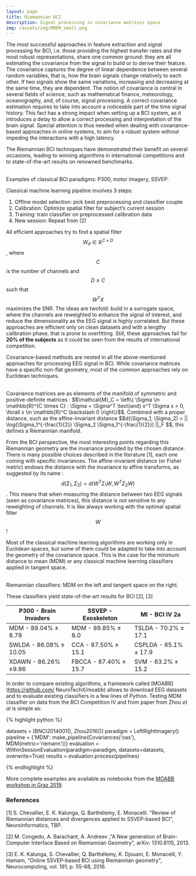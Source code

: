 ```yaml
---
layout: page
title: Riemannian BCI
description: Signal processing in covariance matrices space
img: /assets/img/MRDM_small.png
---
```


The most successful approaches in feature extraction and signal processing for BCI, i.e. those providing the highest transfer rates and the most robust representations, share one common ground: they are all estimating the covariance from the signal to build or to derive their feature. The covariance captures the degree of linear dependence between several random variables, that is, how the brain signals change relatively to each other. If two signals show the same variations, increasing and decreasing at the same time, they are dependent. The notion of covariance is central in several fields of science, such as mathematical finance, meteorology, oceanography, and, of course, signal processing. A correct covariance estimation requires to take into account a noticeable part of the time signal history. This fact has a strong impact when setting up a BCI system, as it introduces a delay to allow a correct processing and interpretation of the brain signal. Special attention is thus needed when dealing with covariance-based approaches in online systems, to aim for a robust system without impeding the interactions with a high latency.

The Riemannian BCI techniques have demonstrated their benefit on several occasions, leading to winning algorithms in international competitions and to state-of-the-art results on renowned benchmarks.

<div class="img_row">
    <img class="col one left" src="{{ site.baseurl }}/assets/img/speller.png" alt="" title="P300 speller"/>
    <img class="col one left" src="{{ site.baseurl }}/assets/img/usetheforce2.png" alt="" title="MI setup"/>
    <img class="col one left" src="{{ site.baseurl }}/assets/img/ssvep.png" alt="" title="SSVEP"/>
</div>
<div class="col three caption">
    Examples of classical BCI paradigms: P300, motor imagery, SSVEP.
</div>

Classical machine learning pipeline involves 3 steps:
1. Offline model selection: pick best preprocessing and classifier couple
2. Calibration: Optimize spatial filter for subject’s current session
3. Training: train classifier on preprocessed calibration data
4. New session: Repeat from (2)

All efficient approaches try to find a spatial filter $$ W_d \in \mathbb{R}^{C \times D}$$, where $$C$$ is the number of channels and $$D \leqslant C$$ such that $$W^TX$$ maximizes the SNR.
The ideas are twofold: build in a surrogate space, where the channels are reweighted to enhance the signal of interest, and reduce the dimensionality as the EEG signal is highly correlated.
But these approaches are efficient only on clean datasets and with a lengthy calibration phase, that is prone to overfitting.
Still, these approaches fail for **20% of the subjects** as it could be seen from the results of international competition.

Covariance-based methods are nested in all the above-mentioned approaches for processing EEG signal in BCI.
While covariance matrices have a specific non-flat geometry, most of the common approaches rely on Euclidean techniques.
<div class="img_row">
    <img class="col one left" src="{{ site.baseurl }}/assets/img/riem_surf_earth.jpg" alt="" title="riemannian approach on the surface of the earth"/>
    <img class="col two left" src="{{ site.baseurl }}/assets/img/geodesic2.png" alt="" title="riemannian and euclidean distance"/>
</div>
Covariance matrices are as elements of the manifold of symmetric and positive-definite matrices : $$\mathcal{M}_C = \left\{ \Sigma \in \mathbb{R}^{C \times C} : \Sigma = \Sigma^T \text{and} x^T \Sigma x > 0, \forall x \in \mathbb{R}^C \backslash 0 \right\}$$. Combined with a proper distance, such as the affine-invariant distance $$d(\Sigma_1, \Sigma_2) = || \log(\Sigma_1^{-\frac{1}{2}} \Sigma_2 \Sigma_1^{-\frac{1}{2}}) ||_F $$,	this defines a Riemannian manifold.

From the BCI perspective, the most interesting points regarding this Riemannian geometry are the invariance provided by the chosen distance.
There is many possible choices described in the literature [1], each one coming with specific invariances.
The affine-invariant distance (or Fisher metric) endows the distance with the invariance to affine transforms, as suggested by its name : $$ d(\Sigma_1, \Sigma_2) = d(W^T \Sigma_1 W, W^T \Sigma_2 W)$$.
This means that when measuring the distance between two EEG signals (seen as covariance matrices), this distance is not sensitive to any reweighting of channels.
It is like always working with the optimal spatial filter $$W$$!

Most of the classical machine learning algorithms are working only in Euclidean spaces, but some of them could be adapted to take into account the geometry of the covariance space. This is the case for the minimum distance to mean (MDM) or any classical machine learning classifiers applied in tangent space.

<div class="img_row">
    <img class="col two left" src="{{ site.baseurl }}/assets/img/MDRM.png" alt="" title="MDM classifier"/>
    <img class="col one right" src="{{ site.baseurl }}/assets/img/tangentspace.png" alt="" title="Riemannian and Euclidean distance"/>
</div>
<div class="col three caption">
    Riemannian classifiers: MDM on the left and tangent space on the right.
</div>

These classifiers yield state-of-the-art results for BCI [2], [3]

| P300 - Brain Invaders | SSVEP - Exoskeleton | MI - BCI IV 2a |
| --- | --- | --- |
| MDM - 89.04% ± 8.79 | MDM - 89.85% ± 8.0 | TSLDA - 70.2% ± 17.1 |
| SWLDA - 86.08% ± 10.05 | CCA - 87.50% ± 15.1 | CSPLDA - 65.1% ± 17.9 |
| XDAWN - 86.26% ±9.96 | FBCCA - 87.40% ± 15.7 | SVM - 63.2% ± 15.2 |

In order to compare existing algorithms, a framework called [MOABB](https://github.com/ NeuroTechX/moabb) allows to download EEG datasets and to evaluate existing classifiers in a few lines of Python. Testing MDM classifier on data from the BCI Competition IV and from paper from Zhou _et al_ is simple as:

{% highlight python %}

datasets = [BNCI2014001(), Zhou2016()]
paradigm = LeftRightImagery()
pipeline = {'MDM': make_pipeline(Covariances('oas'), MDM(metric='riemann'))}
evaluation = WithinSessionEvaluation(paradigm=paradigm, datasets=datasets, overwrite=True)
results = evaluation.process(pipelines) 

{% endhighlight %}


More complete examples are available as notebooks from the [MOABB workshop in Graz 2019](https://github.com/plcrodrigues/Workshop-MOABB-BCI-Graz-2019).

### References

[1]  S. Chevallier, E. K. Kalunga, Q. Barthélemy, E. Monacelli. "Review of Riemannian
    distances and divergences applied to SSVEP-based BCI", Neuroinformatics, TBP.

[2] M. Congedo, A. Barachant, A. Andreev ,"A New generation of Brain-Computer 
    Interface Based on Riemannian Geometry", arXiv: 1310.8115, 2013.

[3] E. K. Kalunga, S. Chevallier, Q. Barthélemy, K. Djouani, E. Monacelli, 
    Y. Hamam, "Online SSVEP-based BCI using Riemannian geometry", Neurocomputing, 
    vol. 191, p. 55-68, 2016.




